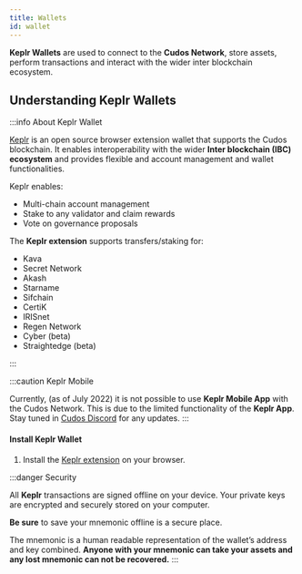 ```yaml
---
title: Wallets
id: wallet
---
```


**Keplr Wallets** are used to connect to the **Cudos Network**, store assets, perform transactions and interact with the wider inter blockchain ecosystem. 

## Understanding Keplr Wallets

:::info About Keplr Wallet

[Keplr](https://www.keplr.app/) is an open source browser extension wallet that supports the Cudos blockchain. It enables interoperability with the wider **Inter blockchain (IBC) ecosystem** and provides flexible and account management and wallet functionalities.

Keplr enables:
- Multi-chain account management
- Stake to any validator and claim rewards
- Vote on governance proposals

The **Keplr extension** supports transfers/staking for:

* Kava
* Secret Network
* Akash
* Starname
* Sifchain
* CertiK
* IRISnet
* Regen Network
* Cyber (beta)
* Straightedge (beta)

:::

:::caution Keplr Mobile

Currently, (as of July 2022) it is not possible to use **Keplr Mobile App** with the Cudos Network. This is due to the limited functionality of the **Keplr App**. Stay tuned in [Cudos Discord](https://discord.com/invite/t397SKqf4u) for any updates. 
:::

#### Install Keplr Wallet

1. Install the [Keplr extension](https://chrome.google.com/webstore/detail/keplr/dmkamcknogkgcdfhhbddcghachkejeap?hl=en) on your browser.

:::danger Security

All **Keplr** transactions are signed offline on your device. Your private keys are encrypted and securely stored on your computer.

**Be sure** to save your mnemonic offline is a secure place. 

The mnemonic is a human readable representation of the wallet’s address and key combined. **Anyone with your mnemonic can take your assets and any lost mnemonic can not be recovered.**
:::